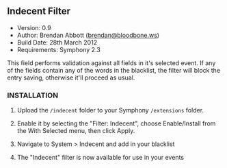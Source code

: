 ## Indecent Filter

- Version: 0.9
- Author: Brendan Abbott (brendan@bloodbone.ws)
- Build Date: 28th March 2012
- Requirements: Symphony 2.3

This field performs validation against all fields in it's selected event. If any of the fields contain any of the words in the blacklist, the filter will block the entry saving, otherwise it'll proceed as usual.

### INSTALLATION

1. Upload the `/indecent` folder to your Symphony `/extensions` folder.

2. Enable it by selecting the "Filter: Indecent", choose Enable/Install from the With Selected menu, then click Apply.

3. Navigate to System > Indecent and add in your blacklist

4. The "Indecent" filter is now available for use in your events